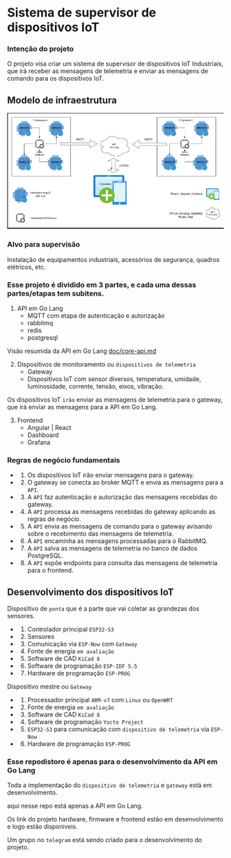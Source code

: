 # Sistema de supervisor de dispositivos IoT

### Intenção do projeto

O projeto visa criar um sistema de supervisor de dispositivos IoT Industriais, que irá receber as mensagens de telemetria e enviar as mensagens de comando para os dispositivos IoT.


## Modelo de infraestrutura
![Dispositivo de telemetria](doc/sistema.png)


### Alvo para supervisão

Instalação de equipamentos industriais, acessórios de segurança, quadros elétricos, etc.


### Esse projeto é dividido em 3 partes, e cada uma dessas partes/etapas tem subitens.


1. API em Go Lang
   - MQTT com etapa de autenticação e autorização
   - rabbitmq
   - redis
   - postgresql

Visão resumida da API em Go Lang [doc/core-api.md](doc/core-api.md) 

2. Dispositivos de monitoramento ou `dispositivos de telemetria`
   - Gateway
   - Dispositivos IoT com sensor diversos, temperatura, umidade, luminosidade, corrente, tensão, eixos, vibração.

Os dispositivos IoT `irão` enviar as mensagens de telemetria para o gateway, que irá enviar as mensagens para a API em Go Lang.

3. Frontend
   - Angular | React
   - Dashboard
   - Grafana


### Regras de negócio fundamentais

- 1. Os dispositivos IoT irão enviar mensagens para o gateway.
- 2. O gateway se conecta ao broker MQTT e envia as mensagens para a `API`.
- 3. A `API` faz autenticação e autorização das mensagens recebidas do gateway.
- 4. A `API` processa as mensagens recebidas do gateway aplicando as regras de negócio.
- 5. A `API` envia as mensagens de comando para o gateway avisando sobre o recebimento das mensagens de telemetria.
- 6. A `API` encaminha as mensagens processadas para o RabbitMQ.
- 7. A `API` salva as mensagens de telemetria no banco de dados PostgreSQL.
- 8. A `API` expõe endpoints para consulta das mensagens de telemetria para o frontend.



## Desenvolvimento dos dispositivos IoT

Dispositivo de `ponta` que é a parte que vai coletar as grandezas dos sensores.

- 1. Controlador principal `ESP32-S3`
- 2. Sensores
- 3. Comunicação via `ESP-Now` com `Gateway`
- 4. Fonte de energia `em avaliação`
- 5. Software de CAD `KiCad 8`
- 6. Software de programação `ESP-IDF 5.5`
- 7. Hardware de programação `ESP-PROG`

Dispositivo mestre ou `Gateway`

- 1. Processador principal `ARM-v7` com `Linux` ou `OpenWRT`
- 2. Fonte de energia `em avaliação`
- 3. Software de CAD `KiCad 8`
- 4. Software de programação `Yocto Project`
- 5. `ESP32-S3` para comunicação com `dispositivo de telemetria` via `ESP-Now`
- 6. Hardware de programação `ESP-PROG`



### Esse repodistoro é apenas para o desenvolvimento da API em Go Lang

Toda a implementação do `dispositivo de telemetria` e `gateway` está em desenvolvimento.

aqui nesse repo está apenas a API em Go Lang.

Os link do projeto hardware, firmware e frontend estão em desenvolvimento e logo estão disponiveis.

Um grupo no `telegram` está sendo criado para o desenvolvimento do projeto.